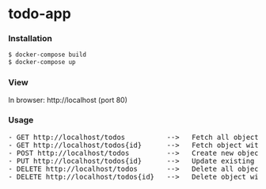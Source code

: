 # todo-app
### Installation

```sh
$ docker-compose build
$ docker-compose up
```

### View
In browser: http://localhost (port 80)

### Usage
<pre>
- GET http://localhost/todos          -->   Fetch all objects
- GET http://localhost/todos{id}      -->   Fetch object with specified id
- POST http://localhost/todos         -->   Create new object (At minimum 'text' property is required)
- PUT http://localhost/todos{id}      -->   Update existing object
- DELETE http://localhost/todos       -->   Delete all objects
- DELETE http://localhost/todos{id}   -->   Delete object with specified id
</pre>
